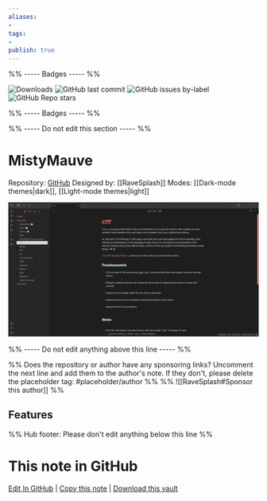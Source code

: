 ```yaml
---
aliases:
- 
tags: 
- 
publish: true
---
```


%% ----- Badges ----- %%

![Downloads](https://img.shields.io/badge/downloads-719-573E7A?style=for-the-badge&logo=)
![GitHub last commit](https://img.shields.io/github/last-commit/RaveSplash/obsidian-misty-mauve?color=573E7A&label=last%20update&logo=github&style=for-the-badge)
![GitHub issues by-label](https://img.shields.io/github/issues/RaveSplash/obsidian-misty-mauve/help%20wanted?color=573E7A&logo=github&style=for-the-badge) 
![GitHub Repo stars](https://img.shields.io/github/stars/RaveSplash/obsidian-misty-mauve?color=573E7A&logo=github&style=for-the-badge)

%% ----- Badges ----- %%

%% ----- Do not edit this section ----- %%

# MistyMauve

Repository: [GitHub](https://github.com/RaveSplash/obsidian-misty-mauve)
Designed by: [[RaveSplash]]
Modes: [[Dark-mode themes|dark]], [[Light-mode themes|light]]



![screenshot](https://github.com/RaveSplash/obsidian-misty-mauve/raw/HEAD/dark.jpg)

%% ----- Do not edit anything above this line ----- %% 

%% Does the repository or author have any sponsoring links? Uncomment the next line and add them to the author's note. If they don't, please delete the placeholder tag: #placeholder/author %%
%% ![[RaveSplash#Sponsor this author]] %%


## Features



%% Hub footer: Please don't edit anything below this line %%

# This note in GitHub

<span class="git-footer">[Edit In GitHub](https://github.dev/obsidian-community/obsidian-hub/blob/main/02%20-%20Community%20Expansions/02.05%20All%20Community%20Expansions/Themes/MistyMauve.md "git-hub-edit-note") | [Copy this note](https://raw.githubusercontent.com/obsidian-community/obsidian-hub/main/02%20-%20Community%20Expansions/02.05%20All%20Community%20Expansions/Themes/MistyMauve.md "git-hub-copy-note") | [Download this vault](https://github.com/obsidian-community/obsidian-hub/archive/refs/heads/main.zip "git-hub-download-vault") </span>
